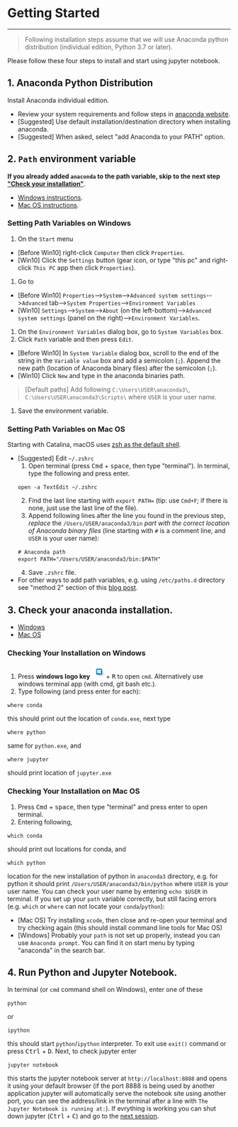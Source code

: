# Getting Started
---
> Following installation steps assume that we will use Anaconda python distribution (individual edition, Python 3.7 or later).

Please follow these four steps to install and start using jupyter notebook.

## 1. Anaconda Python Distribution
Install Anaconda individual edition.
- Review your system requirements and follow steps in [anaconda website](https://docs.anaconda.com/anaconda/install/#).
- \[Suggested\] Use default installation/destination directory when installing anaconda.
- \[Suggested\] When asked, select "add Anaconda to your PATH" option.

## 2. `Path` environment variable
**If you already added `anaconda` to the path variable, skip to the next step ["Check your installation"](#3-check-your-anaconda-installation)**.
- [Windows instructions](#setting-path-variables-on-windows).
- [Mac OS instructions](#setting-path-variables-on-mac-os).

### Setting Path Variables on Windows
1. On the `Start` menu
  - \[Before Win10\] right-click `Computer` then click `Properties`.
  - \[Win10\] Click the `Settings` button (gear icon, or type "this pc" and right-click `This PC` app then click `Properties`).
1. Go to
  - \[Before Win10\] `Properties`-->`System`-->`Advanced system settings`-->`Advanced` tab-->`System Properties`-->`Environment Variables`
  - \[Win10\] `Settings`-->`System`-->`About` (on the left-bottom)-->`Advanced system settings` (panel on the right)-->`Environment Variables`.
1. On the `Environment Variables` dialog box, go to `System Variables` box.
1. Click `Path` variable and then press `Edit`.
  - \[Before Win10\] In `System Variable` dialog box, scroll to the end of the string in the `Variable value` box and add a semicolon (`;`). Append the new path (location of Anaconda binary files) after the semicolon (`;`).
  - \[Win10\] Click `New` and type in the anaconda binaries path.
  > \[Default paths\] Add following `C:\Users\USER\anaconda3\`, `C:\Users\USER\anaconda3\Scripts\` where `USER` is your user name.

1. Save the environment variable.

### Setting Path Variables on Mac OS
Starting with Catalina, macOS uses [zsh as the default shell](https://support.apple.com/en-us/HT208050).

- \[Suggested\] Edit `~/.zshrc`
    1. Open terminal (press <kbd>Cmd</kbd> + <kbd>space</kbd>, then type "terminal"). In terminal, type the following and press enter.
    ```
    open -a TextEdit ~/.zshrc
    ```
    2. Find the last line starting with `export PATH=` (tip: use `Cmd+F`; if there is none, just use the last line of the file).
    3. Append following lines after the line you found in the previous step, *replace* the `/Users/USER/anaconda3/bin` *part with the correct location of Anaconda binary files* (line starting with `#` is a comment line, and `USER` is your user name):
    ```
    # Anaconda path
    export PATH="/Users/USER/anaconda3/bin:$PATH"
    ```
    4. Save `.zshrc` file.
- For other ways to add path variables, e.g. using `/etc/paths.d` directory see "method 2" section of this [blog post](https://www.cyberciti.biz/faq/appleosx-bash-unix-change-set-path-environment-variable/).

## 3. Check your anaconda installation.
- [Windows](#checking-your-installation-on-windows)
- [Mac OS](#checking-your-installation-on-mac-os)
### Checking Your Installation on Windows

  1. Press **windows logo key** <kbd>![Windows Key][winlogo]</kbd>+ <kbd>R</kbd> to open `cmd`. Alternatively use windows terminal app (with cmd, git bash etc.).
  1. Type following (and press enter for each):
  ```
  where conda
  ```
  this should print out the location of `conda.exe`, next type
  ```
  where python
  ```
  same for `python.exe`, and
  ```
  where jupyter
  ```
  should print location of `jupyter.exe`

### Checking Your Installation on Mac OS
  1. Press <kbd>Cmd</kbd> + <kbd>space</kbd>, then type "terminal" and press enter to open  terminal.
  1. Entering following,
  ```
  which conda
  ```
  should print out locations for conda, and 
  ```
  which python
  ```
  location for the new installation of python in `anaconda3` directory, e.g. for python it should print `/Users/USER/anaconda3/bin/python` where `USER` is your user name. You can check your user name by entering `echo $USER` in terminal. If you set up your `path` variable correctly, but still facing errors (e.g. `which` or `where` can not locate your `conda`/`python`):
- \[Mac OS\] Try installing `xcode`, then close and re-open your terminal and try checking again (this should install command line tools for Mac OS)
- \[Windows\] Probably your `path` is not set up properly, instead you can use `Anaconda prompt`. You can find it on start menu by typing "anaconda" in the search bar.

## 4. Run Python and Jupyter Notebook. 
In terminal (or `cmd` command shell on Windows), enter one of these
```
python
```
or
```
ipython
```
this should start `python`/`ipython` interpreter. To exit use `exit()` command or press <kbd>Ctrl</kbd> + <kbd>D</kbd>. Next, to check jupyter enter
```
jupyter notebook
```
this starts the jupyter notebook server at `http://localhost:8888` and opens it using your default browser (if the port 8888 is being used by another application jupyter will automatically serve the notebook site using another port, you can see the address/link in the terminal after a line with `The Jupyter Notebook is running at:`). If evrything is working you can shut down jupyter (<kbd>Ctrl</kbd> + <kbd>C</kbd>) and go to the [next session](./1_python.md).

[winlogo]: ./images/winlogo.png
